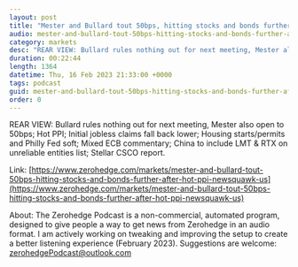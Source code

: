 ```yaml
---
layout: post
title: "Mester and Bullard tout 50bps, hitting stocks and bonds further after hot PPI - Newsquawk US Market Wrap"
audio: mester-and-bullard-tout-50bps-hitting-stocks-and-bonds-further-after-hot-ppi-newsquawk-us-0
category: markets
desc: "REAR VIEW: Bullard rules nothing out for next meeting, Mester also open to 50bps; Hot PPI; Initial jobless claims fall back lower; Housing starts/permits and Philly Fed soft; Mixed ECB commentary; China to include LMT &amp; RTX on unreliable entities list; Stellar CSCO report."
duration: 00:22:44
length: 1364
datetime: Thu, 16 Feb 2023 21:33:00 +0000
tags: podcast
guid: mester-and-bullard-tout-50bps-hitting-stocks-and-bonds-further-after-hot-ppi-newsquawk-us-0
order: 0
---
```

REAR VIEW: Bullard rules nothing out for next meeting, Mester also open to 50bps; Hot PPI; Initial jobless claims fall back lower; Housing starts/permits and Philly Fed soft; Mixed ECB commentary; China to include LMT &amp; RTX on unreliable entities list; Stellar CSCO report.

Link: [https://www.zerohedge.com/markets/mester-and-bullard-tout-50bps-hitting-stocks-and-bonds-further-after-hot-ppi-newsquawk-us](https://www.zerohedge.com/markets/mester-and-bullard-tout-50bps-hitting-stocks-and-bonds-further-after-hot-ppi-newsquawk-us)

About: The Zerohedge Podcast is a non-commercial, automated program, designed to give people a way to get news from Zerohedge in an audio format.  I am actively working on tweaking and improving the setup to create a better listening experience (February 2023).  Suggestions are welcome: [zerohedgePodcast@outlook.com](mailto:zerohedgePodcast@outlook.com)